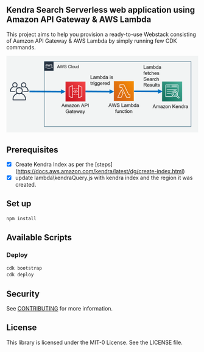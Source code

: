 ## Kendra Search Serverless web application using Amazon API Gateway & AWS Lambda
This project aims to help you provision a ready-to-use Webstack consisting of Aamzon API Gateway & AWS Lambda by simply running few CDK commands.


![](images/arch-overview.png)

## Prerequisites
- [x] Create Kendra Index as per the [steps] (https://docs.aws.amazon.com/kendra/latest/dg/create-index.html)
- [x] update lambda\kendraQuery.js with kendra index and the region it was created.

## Set up

```bash
npm install
```

## Available Scripts

### Deploy
 ```bash
cdk bootstrap
cdk deploy
```

## Security

See [CONTRIBUTING](CONTRIBUTING.md#security-issue-notifications) for more information.

## License

This library is licensed under the MIT-0 License. See the LICENSE file.

